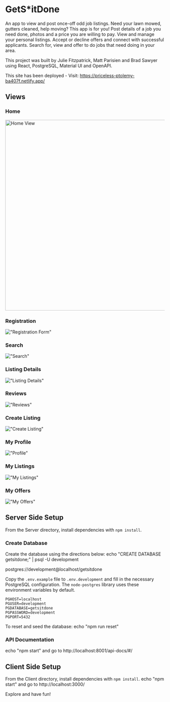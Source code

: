 # GetS*itDone

An app to view and post once-off odd job listings. Need your lawn mowed, gutters cleaned, help moving? This app is for you! Post details of a job you need done, photos and a price you are willing to pay. View and manage your personal listings. Accept or decline offers and connect with successful applicants. Search for, view and offer to do jobs that need doing in your area. 

This project was built by Julie Fitzpatrick, Matt Parisien and Brad Sawyer using React, PostgreSQL, Material UI and OpenAPI. 

This site has been deployed - Visit: https://priceless-ptolemy-ba407f.netlify.app/

## Views

### Home
<img alt="Home View" src="https://github.com/julezfitz/LHL-Final/blob/main/app-imgs/home.jpg?raw=true" width="600">


### Registration
!["Registration Form"](https://github.com/julezfitz/LHL-Final/blob/main/app-imgs/register.jpg?raw=true)

### Search
!["Search"](https://github.com/julezfitz/LHL-Final/blob/main/app-imgs/search.jpg?raw=true)

### Listing Details
!["Listing Details"](https://github.com/julezfitz/LHL-Final/blob/main/app-imgs/listing-details.jpg?raw=true)

### Reviews
!["Reviews"](https://github.com/julezfitz/LHL-Final/blob/main/app-imgs/ratings.jpg?raw=true)

### Create Listing
!["Create Listing"](https://github.com/julezfitz/LHL-Final/blob/main/app-imgs/new-listing.jpg?raw=true)

### My Profile
!["Profile"](https://github.com/julezfitz/LHL-Final/blob/main/app-imgs/my-profile.jpg?raw=true)

### My Listings
!["My Listings"](https://github.com/julezfitz/LHL-Final/blob/main/app-imgs/my-listings.jpg?raw=true)

### My Offers
!["My Offers"](https://github.com/julezfitz/LHL-Final/blob/main/app-imgs/my-offers.jpg?raw=true)


## Server Side Setup

From the Server directory, install dependencies with `npm install`.

### Create Database

Create the database using the directions below:
echo "CREATE DATABASE getsitdone;" | psql -U development

postgres://development@localhost/getsitdone

Copy the `.env.example` file to `.env.development` and fill in the necessary PostgreSQL configuration. The `node-postgres` library uses these environment variables by default.

```
PGHOST=localhost
PGUSER=development
PGDATABASE=getsitdone
PGPASSWORD=development
PGPORT=5432
```

To reset and seed the database:
echo "npm run reset"

### API Documentation

echo "npm start" and go to http://localhost:8001/api-docs/#/

## Client Side Setup

From the Client directory, install dependencies with `npm install`.
echo "npm start" and go to http://localhost:3000/

Explore and have fun!
